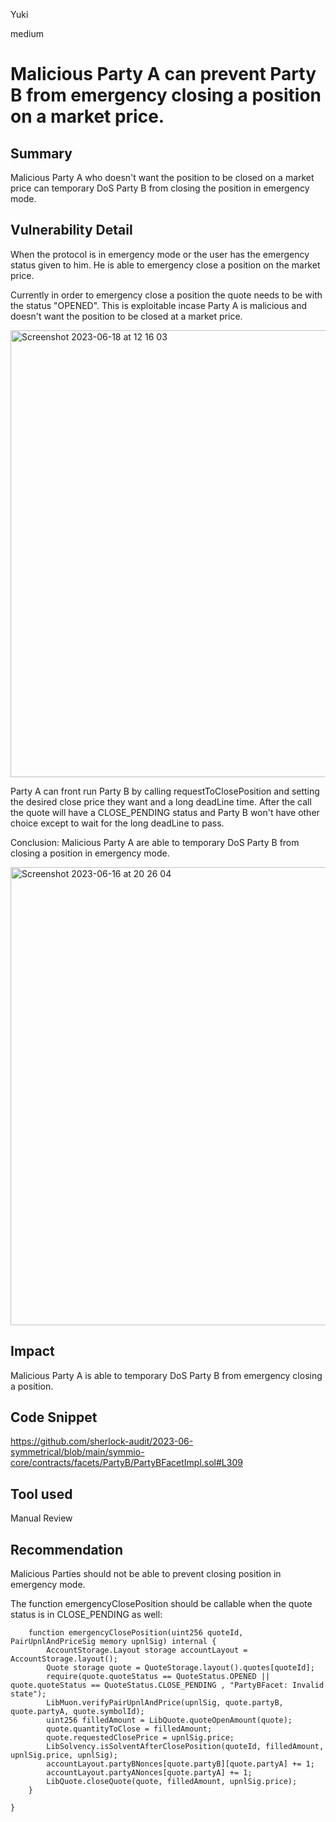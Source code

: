 Yuki

medium

# Malicious Party A can prevent Party B from emergency closing a position on a market price.

## Summary
Malicious Party A who doesn't want the position to be closed on a market price can temporary DoS Party B from closing the position in emergency mode.

## Vulnerability Detail
When the protocol is in emergency mode or the user has the emergency status given to him. He is able to emergency close a position on the market price.

Currently in order to emergency close a position the quote needs to be with the status "OPENED".
This is exploitable incase Party A is malicious and doesn't want the position to be closed at a market price.

<img width="715" alt="Screenshot 2023-06-18 at 12 16 03" src="https://github.com/SilentYuki/Symmetrical/assets/135425690/4086a998-a559-4dd9-8d00-9f1c0523c229">

Party A can front run Party B by calling requestToClosePosition and setting the desired close price they want and a long deadLine time. After the call the quote will have a CLOSE_PENDING status and Party B won't have other choice except to wait for the long deadLine to pass. 

Conclusion:
Malicious Party A are able to temporary DoS Party B from closing a position in emergency mode.

<img width="733" alt="Screenshot 2023-06-16 at 20 26 04" src="https://github.com/SilentYuki/Symmetrical/assets/135425690/4386e9e3-0ba5-4ed4-94dc-36fb45ed9a3c">

## Impact
Malicious Party A is able to temporary DoS Party B from emergency closing a position.

## Code Snippet

https://github.com/sherlock-audit/2023-06-symmetrical/blob/main/symmio-core/contracts/facets/PartyB/PartyBFacetImpl.sol#L309

## Tool used

Manual Review

## Recommendation
Malicious Parties should not be able to prevent closing position in emergency mode. 

The function emergencyClosePosition should be callable when the quote status is in CLOSE_PENDING as well:

```solidity
    function emergencyClosePosition(uint256 quoteId, PairUpnlAndPriceSig memory upnlSig) internal {
        AccountStorage.Layout storage accountLayout = AccountStorage.layout();
        Quote storage quote = QuoteStorage.layout().quotes[quoteId];
        require(quote.quoteStatus == QuoteStatus.OPENED || quote.quoteStatus == QuoteStatus.CLOSE_PENDING , "PartyBFacet: Invalid state");
        LibMuon.verifyPairUpnlAndPrice(upnlSig, quote.partyB, quote.partyA, quote.symbolId);
        uint256 filledAmount = LibQuote.quoteOpenAmount(quote);
        quote.quantityToClose = filledAmount;
        quote.requestedClosePrice = upnlSig.price;
        LibSolvency.isSolventAfterClosePosition(quoteId, filledAmount, upnlSig.price, upnlSig);
        accountLayout.partyBNonces[quote.partyB][quote.partyA] += 1;
        accountLayout.partyANonces[quote.partyA] += 1;
        LibQuote.closeQuote(quote, filledAmount, upnlSig.price);
    }

}
```

